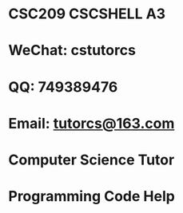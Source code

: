 # CSC209 CSCSHELL A3

# WeChat: cstutorcs

# QQ: 749389476

# Email: tutorcs@163.com

# Computer Science Tutor

# Programming Code Help
